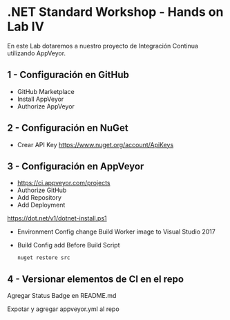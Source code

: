 # .NET Standard Workshop - Hands on Lab IV
En este Lab dotaremos a nuestro proyecto de Integración Continua utilizando AppVeyor.

## 1 - Configuración en GitHub
- GitHub Marketplace
- Install AppVeyor
- Authorize AppVeyor

## 2 - Configuración en NuGet
- Crear API Key https://www.nuget.org/account/ApiKeys

## 3 - Configuración en AppVeyor
- https://ci.appveyor.com/projects
- Authorize GitHub
- Add Repository
- Add Deployment

https://dot.net/v1/dotnet-install.ps1 

- Environment Config change Build Worker image to Visual Studio 2017 
- Build Config add Before Build Script

  ``` 
  nuget restore src
  ``` 

## 4 - Versionar elementos de CI en el repo

Agregar Status Badge en README.md

Expotar y agregar appveyor.yml al repo
